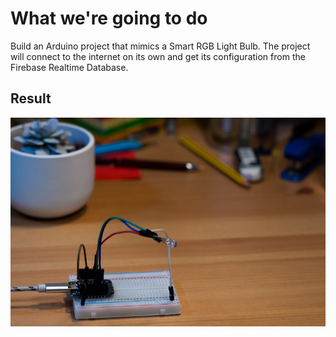 # What we're going to do

Build an Arduino project that mimics a Smart RGB Light Bulb. The project will
connect to the internet on its own and get its configuration from the Firebase
Realtime Database.

## Result

![](../assets/result.png)
